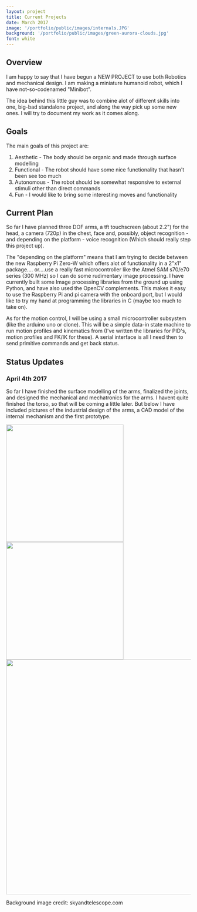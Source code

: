 ```yaml
---
layout: project
title: Current Projects
date: March 2017
image: '/portfolio/public/images/internals.JPG'
background: '/portfolio/public/images/green-aurora-clouds.jpg'
font: white
---
```



## Overview
I am happy to say that I have begun a NEW PROJECT to use both Robotics and mechanical design.
I am making a miniature humanoid robot, which I have not-so-codenamed "Minibot".

The idea behind this little guy was to combine alot of different skills into one, big-bad standalone project, and along the way pick up some new ones. I will try to document my work as it comes along.

## Goals
The main goals of this project are:
<br>
1. Aesthetic - The body should be organic and made through surface modelling <br>
2. Functional - The robot should have some nice functionality that hasn't been see too much <br>
3. Autonomous - The robot should be somewhat responsive to external stimuli other than direct commands <br>
4. Fun - I would like to bring some interesting moves and functionality

## Current Plan
So far I have planned three DOF arms, a tft touchscreen (about 2.2") for the head, a camera (720p) in the chest, face and, possibly, object recognition - and depending on the platform - voice recognition (Which should really step this project up). 

The "depending on the platform" means that I am trying to decide between the new Raspberry Pi Zero-W which offers alot of functionality in a 2"x1" package.... or....use a really fast microcontroller like the Atmel SAM s70/e70 series (300 MHz) so I can do some rudimentary image processing. I have currently built some Image processing libraries from the ground up using Python, and have also used the OpenCV complements. This makes it easy to use the Raspberry Pi and pi camera with the onboard port, but I would like to try my hand at programming the libraries in C (maybe too much to take on).

As for the motion control, I will be using a small microcontroller subsystem (like the arduino uno or clone). This will be a simple data-in state machine to run motion profiles and kinematics from (I've written the libraries for PID's, motion profiles and FK/IK for these). A serial interface is all I need then to send primitive commands and get back status. 

## Status Updates

### April 4th 2017
So far I have finished the surface modelling of the arms, finalized the joints, and designed the mechanical and mechatronics for the arms. I havent quite finished the torso, so that will be coming a little later. But below I have included pictures of the industrial design of the arms, a CAD model of the internal mechanism and the first prototype. 

<img src="/portfolio/public/images/armAssyPrint.JPG" width="320" heigth="320"/>
<img src="/portfolio/public/images/upperArmCAD.PNG" width="320" heigth="320"/>
<img src="/portfolio/public/images/internals.JPG" width="640" heigth="320"/>

Background image credit: skyandtelescope.com

